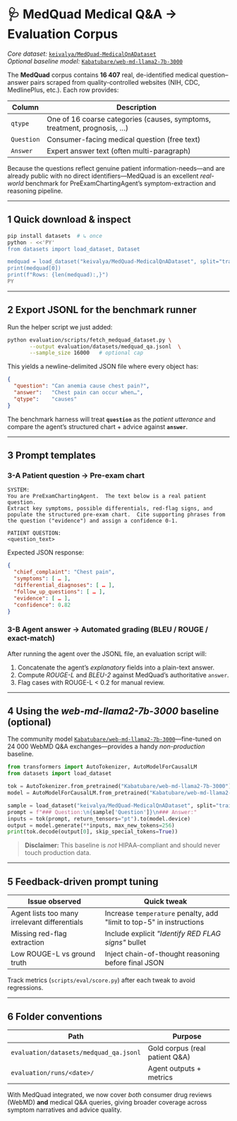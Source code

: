 # 🩺 MedQuad Medical Q&A → Evaluation Corpus

*Core dataset:* [`keivalya/MedQuad-MedicalQnADataset`](https://huggingface.co/datasets/keivalya/MedQuad-MedicalQnADataset)  
*Optional baseline model:* [`Kabatubare/web-md-llama2-7b-3000`](https://huggingface.co/Kabatubare/web-md-llama2-7b-3000)

The **MedQuad** corpus contains **16 407** real, de-identified medical question–answer pairs scraped from quality-controlled websites (NIH, CDC, MedlinePlus, etc.).  Each row provides:

| Column | Description |
|--------|-------------|
| `qtype`    | One of 16 coarse categories (causes, symptoms, treatment, prognosis, …) |
| `Question` | Consumer-facing medical question (free text) |
| `Answer`   | Expert answer text (often multi-paragraph) |

Because the questions reflect genuine patient information-needs—and are already public with no direct identifiers—MedQuad is an excellent *real-world* benchmark for PreExamChartingAgent’s symptom-extraction and reasoning pipeline.

---
## 1  Quick download & inspect
```bash
pip install datasets  # ↳ once
python - <<'PY'
from datasets import load_dataset, Dataset

medquad = load_dataset("keivalya/MedQuad-MedicalQnADataset", split="train")
print(medquad[0])
print(f"Rows: {len(medquad):,}")
PY
```

---
## 2  Export JSONL for the benchmark runner
Run the helper script we just added:
```bash
python evaluation/scripts/fetch_medquad_dataset.py \
       --output evaluation/datasets/medquad_qa.jsonl  \
       --sample_size 16000   # optional cap
```
This yields a newline-delimited JSON file where every object has:
```json
{
  "question": "Can anemia cause chest pain?",
  "answer":   "Chest pain can occur when…",
  "qtype":    "causes"
}
```
The benchmark harness will treat **`question`** as the *patient utterance* and compare the agent’s structured chart + advice against **`answer`**.

---
## 3  Prompt templates
### 3-A  Patient question → Pre-exam chart
```
SYSTEM:
You are PreExamChartingAgent.  The text below is a real patient question.
Extract key symptoms, possible differentials, red-flag signs, and
populate the structured pre-exam chart.  Cite supporting phrases from
the question ("evidence") and assign a confidence 0-1.

PATIENT QUESTION:
<question_text>
```
Expected JSON response:
```json
{
  "chief_complaint": "Chest pain",
  "symptoms": [ … ],
  "differential_diagnoses": [ … ],
  "follow_up_questions": [ … ],
  "evidence": [ … ],
  "confidence": 0.82
}
```

### 3-B  Agent answer → Automated grading (BLEU / ROUGE / exact-match)
After running the agent over the JSONL file, an evaluation script will:
1. Concatenate the agent’s *explanatory* fields into a plain-text answer.  
2. Compute *ROUGE-L* and *BLEU-2* against MedQuad’s authoritative `answer`.  
3. Flag cases with ROUGE-L < 0.2 for manual review.

---
## 4  Using the *web-md-llama2-7b-3000* baseline (optional)
The community model [`Kabatubare/web-md-llama2-7b-3000`](https://huggingface.co/Kabatubare/web-md-llama2-7b-3000)—fine-tuned on 24 000 WebMD Q&A exchanges—provides a handy *non-production* baseline.

```python
from transformers import AutoTokenizer, AutoModelForCausalLM
from datasets import load_dataset

tok = AutoTokenizer.from_pretrained("Kabatubare/web-md-llama2-7b-3000")
model = AutoModelForCausalLM.from_pretrained("Kabatubare/web-md-llama2-7b-3000", device_map="auto")

sample = load_dataset("keivalya/MedQuad-MedicalQnADataset", split="train")[0]
prompt = f"### Question:\n{sample['Question']}\n### Answer:"
inputs = tok(prompt, return_tensors="pt").to(model.device)
output = model.generate(**inputs, max_new_tokens=256)
print(tok.decode(output[0], skip_special_tokens=True))
```
> **Disclaimer:** This baseline is *not* HIPAA-compliant and should never touch production data.

---
## 5  Feedback-driven prompt tuning
| Issue observed | Quick tweak |
|----------------|------------|
| Agent lists too many irrelevant differentials | Increase `temperature` penalty, add "limit to top-5" in instructions |
| Missing red-flag extraction | Include explicit *"Identify RED FLAG signs"* bullet |
| Low ROUGE-L vs ground truth | Inject chain-of-thought reasoning before final JSON |

Track metrics (`scripts/eval/score.py`) after each tweak to avoid regressions.

---
## 6  Folder conventions
| Path | Purpose |
|------|---------|
| `evaluation/datasets/medquad_qa.jsonl` | Gold corpus (real patient Q&A) |
| `evaluation/runs/<date>/` | Agent outputs + metrics |

With MedQuad integrated, we now cover *both* consumer drug reviews (WebMD) **and** medical Q&A queries, giving broader coverage across symptom narratives and advice quality. 